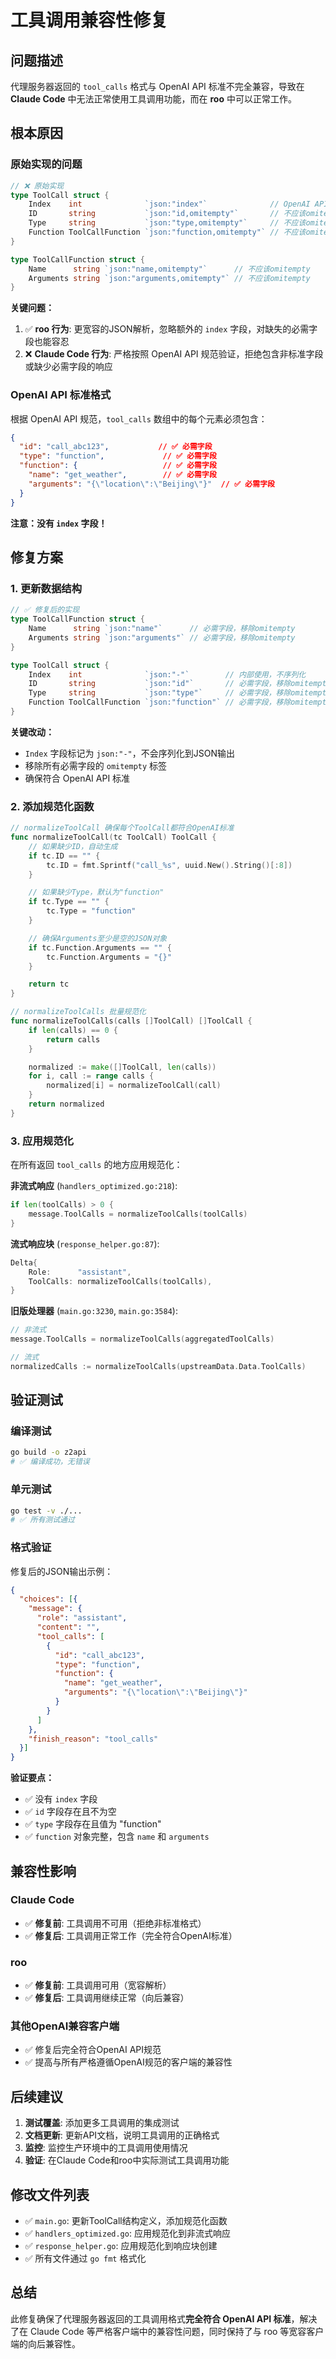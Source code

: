 # 工具调用兼容性修复

## 问题描述

代理服务器返回的 `tool_calls` 格式与 OpenAI API 标准不完全兼容，导致在 **Claude Code** 中无法正常使用工具调用功能，而在 **roo** 中可以正常工作。

## 根本原因

### 原始实现的问题

```go
// ❌ 原始实现
type ToolCall struct {
    Index    int              `json:"index"`              // OpenAI API中没有此字段
    ID       string           `json:"id,omitempty"`       // 不应该omitempty
    Type     string           `json:"type,omitempty"`     // 不应该omitempty
    Function ToolCallFunction `json:"function,omitempty"` // 不应该omitempty
}

type ToolCallFunction struct {
    Name      string `json:"name,omitempty"`      // 不应该omitempty
    Arguments string `json:"arguments,omitempty"` // 不应该omitempty
}
```

**关键问题：**

1. ✅ **roo 行为**: 更宽容的JSON解析，忽略额外的 `index` 字段，对缺失的必需字段也能容忍
2. ❌ **Claude Code 行为**: 严格按照 OpenAI API 规范验证，拒绝包含非标准字段或缺少必需字段的响应

### OpenAI API 标准格式

根据 OpenAI API 规范，`tool_calls` 数组中的每个元素必须包含：

```json
{
  "id": "call_abc123",           // ✅ 必需字段
  "type": "function",             // ✅ 必需字段
  "function": {                   // ✅ 必需字段
    "name": "get_weather",        // ✅ 必需字段
    "arguments": "{\"location\":\"Beijing\"}"  // ✅ 必需字段
  }
}
```

**注意：没有 `index` 字段！**

## 修复方案

### 1. 更新数据结构

```go
// ✅ 修复后的实现
type ToolCallFunction struct {
    Name      string `json:"name"`      // 必需字段，移除omitempty
    Arguments string `json:"arguments"` // 必需字段，移除omitempty
}

type ToolCall struct {
    Index    int              `json:"-"`        // 内部使用，不序列化
    ID       string           `json:"id"`       // 必需字段，移除omitempty
    Type     string           `json:"type"`     // 必需字段，移除omitempty
    Function ToolCallFunction `json:"function"` // 必需字段，移除omitempty
}
```

**关键改动：**
- `Index` 字段标记为 `json:"-"`，不会序列化到JSON输出
- 移除所有必需字段的 `omitempty` 标签
- 确保符合 OpenAI API 标准

### 2. 添加规范化函数

```go
// normalizeToolCall 确保每个ToolCall都符合OpenAI标准
func normalizeToolCall(tc ToolCall) ToolCall {
    // 如果缺少ID，自动生成
    if tc.ID == "" {
        tc.ID = fmt.Sprintf("call_%s", uuid.New().String()[:8])
    }

    // 如果缺少Type，默认为"function"
    if tc.Type == "" {
        tc.Type = "function"
    }

    // 确保Arguments至少是空的JSON对象
    if tc.Function.Arguments == "" {
        tc.Function.Arguments = "{}"
    }

    return tc
}

// normalizeToolCalls 批量规范化
func normalizeToolCalls(calls []ToolCall) []ToolCall {
    if len(calls) == 0 {
        return calls
    }

    normalized := make([]ToolCall, len(calls))
    for i, call := range calls {
        normalized[i] = normalizeToolCall(call)
    }
    return normalized
}
```

### 3. 应用规范化

在所有返回 `tool_calls` 的地方应用规范化：

**非流式响应** (`handlers_optimized.go:218`):
```go
if len(toolCalls) > 0 {
    message.ToolCalls = normalizeToolCalls(toolCalls)
}
```

**流式响应块** (`response_helper.go:87`):
```go
Delta{
    Role:      "assistant",
    ToolCalls: normalizeToolCalls(toolCalls),
}
```

**旧版处理器** (`main.go:3230`, `main.go:3584`):
```go
// 非流式
message.ToolCalls = normalizeToolCalls(aggregatedToolCalls)

// 流式
normalizedCalls := normalizeToolCalls(upstreamData.Data.ToolCalls)
```

## 验证测试

### 编译测试
```bash
go build -o z2api
# ✅ 编译成功，无错误
```

### 单元测试
```bash
go test -v ./...
# ✅ 所有测试通过
```

### 格式验证

修复后的JSON输出示例：

```json
{
  "choices": [{
    "message": {
      "role": "assistant",
      "content": "",
      "tool_calls": [
        {
          "id": "call_abc123",
          "type": "function",
          "function": {
            "name": "get_weather",
            "arguments": "{\"location\":\"Beijing\"}"
          }
        }
      ]
    },
    "finish_reason": "tool_calls"
  }]
}
```

**验证要点：**
- ✅ 没有 `index` 字段
- ✅ `id` 字段存在且不为空
- ✅ `type` 字段存在且值为 "function"
- ✅ `function` 对象完整，包含 `name` 和 `arguments`

## 兼容性影响

### Claude Code
- ✅ **修复前**: 工具调用不可用（拒绝非标准格式）
- ✅ **修复后**: 工具调用正常工作（完全符合OpenAI标准）

### roo
- ✅ **修复前**: 工具调用可用（宽容解析）
- ✅ **修复后**: 工具调用继续正常（向后兼容）

### 其他OpenAI兼容客户端
- ✅ 修复后完全符合OpenAI API规范
- ✅ 提高与所有严格遵循OpenAI规范的客户端的兼容性

## 后续建议

1. **测试覆盖**: 添加更多工具调用的集成测试
2. **文档更新**: 更新API文档，说明工具调用的正确格式
3. **监控**: 监控生产环境中的工具调用使用情况
4. **验证**: 在Claude Code和roo中实际测试工具调用功能

## 修改文件列表

- ✅ `main.go`: 更新ToolCall结构定义，添加规范化函数
- ✅ `handlers_optimized.go`: 应用规范化到非流式响应
- ✅ `response_helper.go`: 应用规范化到响应块创建
- ✅ 所有文件通过 `go fmt` 格式化

## 总结

此修复确保了代理服务器返回的工具调用格式**完全符合 OpenAI API 标准**，解决了在 Claude Code 等严格客户端中的兼容性问题，同时保持了与 roo 等宽容客户端的向后兼容性。

